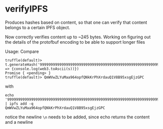 # verifyIPFS

Produces hashes based on content, so that one can verify that content belongs to a certain IPFS object.

Now correctly verifies content up to ~245 bytes. Working on figuring out the details of the protofbuf encoding to be able to support longer files

Usage:
Compare

```
truffle(default)> t.generateHash('999999999999999999999999999999999999999999999999999999999999999999999999999999999999999999999999999999123456781111111111111111111111111111111ssssssssssssssssssssssssssssaaaaaaaaaaaaaaaaaaaaaaaaaaaaaaaaaaaaaaaaaaaaa76111111111asd\n').then(s => {console.log(web3.toAscii(s))})
Promise { <pending> }
truffle(default)> QmWVwZLYuMaa964opfQNkKrPhXrdauQ1V8B95xsgEjzGPC
```

with

```
echo '999999999999999999999999999999999999999999999999999999999999999999999999999999999999999999999999999999123456781111111111111111111111111111111ssssssssssssssssssssssssssssaaaaaaaaaaaaaaaaaaaaaaaaaaaaaaaaaaaaaaaaaaaaa76111111111asd' | ipfs add -q
QmWVwZLYuMaa964opfQNkKrPhXrdauQ1V8B95xsgEjzGPC
```

notice the newline `\n` needs to be added, since echo returns the content and a newline